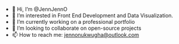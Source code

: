 - 👋 Hi, I’m @JennJennO
- 👀 I’m interested in Front End Development and Data Visualization. 
- 🌱 I’m currently working on a professional portfolio
- 💞️ I’m looking to collaborate on open-source projects
- 📫 How to reach me: jennonukwugha@outlook.com

<!---
JennJennO/JennJennO is a ✨ special ✨ repository because its `README.md` (this file) appears on your GitHub profile.
You can click the Preview link to take a look at your changes.
--->

